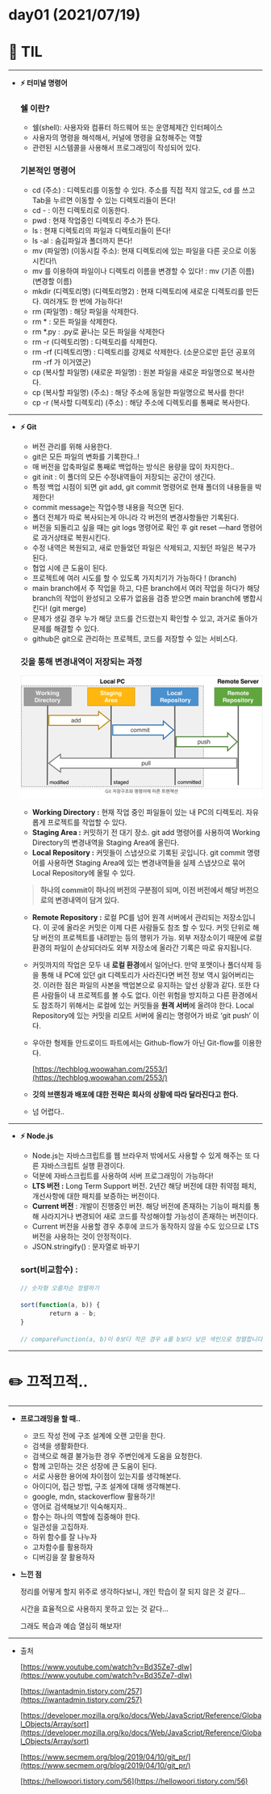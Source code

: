 # day01 (2021/07/19)

# 🍪 TIL

---

- **⚡️ 터미널 명령어**

    ### **쉘 이란?**

    - 쉘(shell): 사용자와 컴퓨터 하드웨어 또는 운영체제간 인터페이스
    - 사용자의 명령을 해석해서, 커널에 명령을 요청해주는 역할
    - 관련된 시스템콜을 사용해서 프로그래밍이 작성되어 있다.

    ### 기본적인 명령어

    - cd (주소) : 디렉토리를 이동할 수 있다. 주소를 직접 적지 않고도, cd 를 쓰고 Tab을 누르면 이동할 수 있는 디렉토리들이 뜬다!
    - cd - : 이전 디렉토리로 이동한다.
    - pwd : 현재 작업중인 디렉토리 주소가 뜬다.
    - ls : 현재 디렉토리의 파일과 디렉토리들이 뜬다!
    - ls -al : 숨김파일과 폴더까지 뜬다!
    - mv (파일명) (이동시킬 주소): 현재 디렉토리에 있는 파일을 다른 곳으로 이동시킨다!\
    - mv 를 이용하여 파일이나 디렉토리 이름을 변경할 수 있다! : mv (기존 이름) (변경할 이름)
    - mkdir (디렉토리명) (디렉토리명2) : 현재 디렉토리에 새로운 디렉토리를 만든다. 여러개도 한 번에 가능하다!
    - rm (파일명) : 해당 파일을 삭제한다.
    - rm * : 모든 파일을 삭제한다.
    - rm *.py : .py로 끝나는 모든 파일을 삭제한다
    - rm -r (디렉토리명) : 디렉토리를 삭제한다.
    - rm -rf (디렉토리명) : 디렉토리를 강제로 삭제한다. (소문으로만 듣던 공포의 rm -rf 가 이거였군)
    - cp (복사할 파일명) (새로운 파일명) : 원본 파일을 새로운 파일명으로 복사한다.
    - cp (복사할 파일명) (주소) : 해당 주소에 동일한 파일명으로 복사를 한다!
    - cp -r (복사할 디렉토리) (주소) : 해당 주소에 디렉토리를 통째로 복사한다.

---

- **⚡️ Git**
    - 버전 관리를 위해 사용한다.
    - git은 모든 파일의 변화를 기록한다..!
    - 매 버전을 압축파일로 통째로 백업하는 방식은 용량을 많이 차지한다..
    - git init : 이 폴더의 모든 수정내역들이 저장되는 공간이 생긴다.
    - 특정 백업 시점이 되면 git add, git commit 명령어로 현재 폴더의 내용들을 박제한다!
    - commit message는 작업수행 내용을 적으면 된다.
    - 폴더 전체가 따로 복사되는게 아니라 각 버전의 변경사항들만 기록된다.
    - 버전을 되돌리고 싶을 때는 git logs 명령어로 확인 후 git reset —hard 명령어로 과거상태로 복원시킨다.
    - 수정 내역은 복원되고, 새로 만들었던 파일은 삭제되고, 지웠던 파일은 복구가 된다.
    - 협업 시에 큰 도움이 된다.
    - 프로젝트에 여러 시도를 할 수 있도록 가지치기가 가능하다 ! (branch)
    - main branch에서 주 작업을 하고, 다른 branch에서 여러 작업을 하다가 해당 branch의 작업이 완성되고 오류가 없음을 검증 받으면 main branch에 병합시킨다! (git merge)
    - 문제가 생길 경우 누가 해당 코드를 건드렸는지 확인할 수 있고, 과거로 돌아가 문제를 해결할 수 있다.
    - github은 git으로 관리하는 프로젝트, 코드를 저장할 수 있는 서비스다.

    ### 깃을 통해 변경내역이 저장되는 과정

    ![day01%20(2021%2007%2019)%203940bec5845042a5b60255df275685d6/Untitled.png](./img/Untitled.png)

    - **Working Directory :** 현재 작업 중인 파일들이 있는 내 PC의 디렉토리. 자유롭게 프로젝트를 작업할 수 있다.
    - **Staging Area :** 커밋하기 전 대기 장소. git add 명령어를 사용하여 Working Directory의 변경내역을 Staging Area에 올린다.
    - **Local Repository :** 커밋들이 스냅샷으로 기록된 곳입니다. git commit 명령어를 사용하면 Staging Area에 있는 변경내역들을 실제 스냅샷으로 묶어 Local Repository에 올릴 수 있다.

    > **하나의 commit이 하나의 버전의 구분점이 되며, 이전 버전에서 해당 버전으로의 변경내역이 담겨 있다.**

    - **Remote Repository :** 로컬 PC를 넘어 원격 서버에서 관리되는 저장소입니다. 이 곳에 올라온 커밋은 이제 다른 사람들도 참조 할 수 있다. 커밋 단위로 해당 버전의 프로젝트를 내려받는 등의 행위가 가능. 외부 저장소이기 때문에 로컬 환경의 파일이 손상되더라도 외부 저장소에 올라간 기록은 따로 유지됩니다.
    - 커밋까지의 작업은 모두 내 **로컬 환경**에서 일어난다. 만약 포맷이나 폴더삭제 등을 통해 내 PC에 있던 git 디렉토리가 사라진다면 버전 정보 역시 잃어버리는 것. 이러한 점은 파일의 사본을 백업본으로 유지하는 앞선 상황과 같다. 또한 다른 사람들이 내 프로젝트를 볼 수도 없다. 이런 위험을 방지하고 다른 환경에서도 참조하기 위해서는 로컬에 있는 커밋들을 **원격 서버**에 올려야 한다. Local Repository에 있는 커밋을 리모트 서버에 올리는 명령어가 바로 ‘git push’ 이다.
    - 우아한 형제들 안드로이드 파트에서는 Github-flow가 아닌 Git-flow를 이용한다.

        [https://techblog.woowahan.com/2553/](https://techblog.woowahan.com/2553/)

    - **깃의 브랜칭과 배포에 대한 전략은 회사의 상황에 따라 달라진다고 한다.**
    - 넘 어렵다..

---

- **⚡️ Node.js**
    - Node.js는 자바스크립트를 웹 브라우저 밖에서도 사용할 수 있게 해주는 또 다른 자바스크립트 실행 환경이다.
    - 덕분에 자바스크립트를 사용하여 서버 프로그래밍이 가능하다!
    - **LTS 버전 :** Long Term Support 버전. 2년간 해당 버전에 대한 취약점 패치, 개선사항에 대한 패치를 보증하는 버전이다.
    - **Current 버전** : 개발이 진행중인 버전. 해당 버전에 존재하는 기능이 패치를 통해 사라지거나 변경되어 새로 코드를 작성해야할 가능성이 존재하는 버전이다.
    - Current 버전을 사용할 경우 추후에 코드가 동작하지 않을 수도 있으므로 LTS 버전을 사용하는 것이 안정적이다.
    - JSON.stringify() : 문자열로 바꾸기

    ### sort(비교함수) :

    ```jsx
    // 숫자형 오름차순 정렬하기
     
    sort(function(a, b)) { 
    		return a - b; 
    }
    
    // compareFunction(a, b)이 0보다 작은 경우 a를 b보다 낮은 색인으로 정렬합니다. 즉, a가 먼저옵니다.
    ```

---

# ✏️ 끄적끄적..

---

- **프로그래밍을 할 때..**
    - 코드 작성 전에 구조 설계에 오랜 고민을 한다.
    - 검색을 생활화한다.
    - 검색으로 해결 불가능한 경우 주변인에게 도움을 요청한다.
    - 함께 고민하는 것은 성장에 큰 도움이 된다.
    - 서로 사용한 용어에 차이점이 있는지를 생각해본다.
    - 아이디어, 접근 방법, 구조 설계에 대해 생각해본다.
    - google, mdn, stackoverflow 활용하기!
    - 영어로 검색해보기! 익숙해지자..
    - 함수는 하나의 역할에 집중해야 한다.
    - 일관성을 고집하자.
    - 하위 함수를 잘 나누자
    - 고차함수를 활용하자
    - 디버깅을 잘 활용하자

- **느낀 점**

    정리를 어떻게 할지 위주로 생각하다보니, 개인 학습이 잘 되지 않은 것 같다... 

    시간을 효율적으로 사용하지 못하고 있는 것 같다...

    그래도 복습과 예습 열심히 해보자!

---

- 출처

    [https://www.youtube.com/watch?v=Bd35Ze7-dIw](https://www.youtube.com/watch?v=Bd35Ze7-dIw)

    [https://iwantadmin.tistory.com/257](https://iwantadmin.tistory.com/257)

    [https://developer.mozilla.org/ko/docs/Web/JavaScript/Reference/Global_Objects/Array/sort](https://developer.mozilla.org/ko/docs/Web/JavaScript/Reference/Global_Objects/Array/sort)

    [https://www.secmem.org/blog/2019/04/10/git_pr/](https://www.secmem.org/blog/2019/04/10/git_pr/)

    [https://hellowoori.tistory.com/56](https://hellowoori.tistory.com/56)